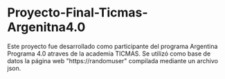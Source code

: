 # Proyecto-Final-Ticmas-Argenitna4.0
Este proyecto fue desarrollado como participante del programa Argentina Programa 4.0 atraves de la academia TICMAS.
Se utilizó como base de datos la página web "https://randomuser" compilada mediante un archivo json.
